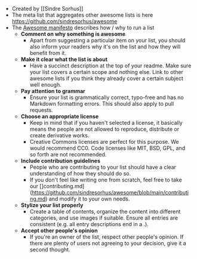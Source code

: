 - Created by [[Sindre Sorhus]]
- The meta list that aggregates other awesome lists is here https://github.com/sindresorhus/awesome
- The [Awesome manifesto](https://github.com/sindresorhus/awesome/blob/main/awesome.md) describes how / why to run a list
	- **Comment on why something is awesome**
		- Apart from suggesting a particular item on your list, you should also inform your readers why it's on the list and how they will benefit from it.
	- **Make it clear what the list is about**
		- Have a succinct description at the top of your readme. Make sure your list covers a certain scope and nothing else. Link to other awesome lists if you think they already cover a certain subject well enough.
	- **Pay attention to grammar**
		- Ensure your list is grammatically correct, typo-free and has no Markdown formatting errors. This should also apply to pull requests.
	- **Choose an appropriate license**
		- Keep in mind that if you haven't selected a license, it basically means the people are not allowed to reproduce, distribute or create derivative works.
		- Creative Commons licenses are perfect for this purpose. We would recommend CC0. Code licenses like MIT, BSD, GPL, and so forth are not recommended.
	- **Include contribution guidelines**
		- People who are contributing to your list should have a clear understanding of how they should do so.
		- If you don't feel like writing one from scratch, feel free to take our []contributing.md](https://github.com/sindresorhus/awesome/blob/main/contributing.md) and modify it to your own needs.
	- **Stylize your list properly**
		- Create a table of contents, organize the content into different categories, and use images if suitable. Ensure all entries are consistent (e.g. all entry descriptions end in a .).
	- **Accept other people's opinion**
		- If you're an owner of the list, respect other people's opinion. If there are plenty of users not agreeing to your decision, give it a second thought.